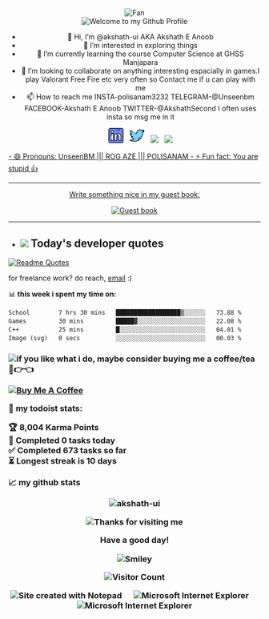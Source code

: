 <div align="center">
<img src="https://github.com/fnky/fnky/raw/fnky/img/fan-1.gif" alt="Fan" align="center">
</div>
<!-- "Hero" Header -->
<div align="center">
  <img src="https://github.com/BrunnerLivio/brunnerlivio/blob/master/images/welcome.png?raw=true" style="max-width: 100%;" alt="Welcome to my Github Profile" />



  
 - 👋 Hi, I’m @akshath-ui AKA Akshath E Anoob
- 👀 I’m interested in exploring things 
- 🌱 I’m currently learning the course Computer Science at GHSS Manjapara
- 💞️ I’m looking to collaborate on anything interesting espacially in games.I play Valorant Free Fire etc very often so Contact me if u can play with me
- 📫 How to reach me INSTA-polisanam3232 TELEGRAM-@Unseenbm FACEBOOK-Akshath E Anoob TWITTER-@AkshathSecond I often uses insta so msg me in it   <div align='center'>
  <p align='center'>
    <a href="https://www.linkedin.com/in/akshath-e-anoob-13568a323/"><img height="30" src="https://raw.githubusercontent.com/8bithemant/8bithemant/master/linkedin.png?raw=true"></a>&nbsp;&nbsp;
    <a href="https://x.com/AkshathSecond"><img height="30" src="https://raw.githubusercontent.com/8bithemant/8bithemant/master/twitter.png?raw=true"></a>&nbsp;&nbsp;
    <a href="mailto:akshatheanoob@gmail.com"><img height="30" src="https://th.bing.com/th/id/OIP.9sT4UWsRfFiy6vPydv3_-QHaHO?pid=ImgDet&rs=1"></a>&nbsp;&nbsp;
    <a href="https://www.instagram.com/polisanam3232/"><img height="30" src=https://www.edigitalagency.com.au/wp-content/uploads/Instagram-logo-PNG-small-size.png                                                   
  </p>
</div>
- 😄 Pronouns: UnseenBM  |||  ROG AZE  |||  POLISANAM
- ⚡ Fun fact: You are stupid 👍
<hr>

<div align="center">
<p>Write something nice in my guest book:</p>
<a href="https://github.com/akshath-ui/akshath-ui/issues"><img src="https://github.com/fnky/fnky/raw/fnky/img/guestbook.gif" alt="Guest book" align="center"></a>
</div>

<hr>

- <h2> <img src="https://emojis.slackmojis.com/emojis/images/1588315024/8823/hyperkitty.gif?1588315024" width="30" /> <strong>Today's developer quotes</strong>

[![Readme Quotes](https://quotes-github-readme.vercel.app/api?type=horizontal&theme=swift&border=true)](https://github.com/piyushsuthar/github-readme-quotes)

<!---
akshath-ui/akshath-ui is a ✨ special ✨ repository because its `README.md` (this file) appears on your GitHub profile.
You can click the Preview link to take a look at your changes.
--->
for freelance work? do reach, [email](mailto:akshatheanoob@gmail.com) :)

📊 **this week i spent my time on:**
<!--START_SECTION:waka-->

```txt
School        7 hrs 30 mins   ██████████████████▒░░░░░░   73.88 %
Games         30 mins         █████▓░░░░░░░░░░░░░░░░░░░   22.08 %
C++           25 mins         █░░░░░░░░░░░░░░░░░░░░░░░░   04.01 %
Image (svg)   0 secs          ░░░░░░░░░░░░░░░░░░░░░░░░░   00.03 %
```

<!--END_SECTION:waka-->

<h3> <img src="https://emojis.slackmojis.com/emojis/images/1621024394/39092/cat-roll.gif?1621024394" width="28" />if you like what i do, maybe consider buying me a coffee/tea 🥺👉👈

<a href="https://www.buymeacoffee.com/akshath" target="_blank"><img src="https://cdn.buymeacoffee.com/buttons/v2/default-red.png" alt="Buy Me A Coffee" width="150" ></a>

🚧 **my todoist stats:**
<!-- TODO-IST:START -->
🏆  8,004 Karma Points           
🌸  Completed 0 tasks today           
✅  Completed 673 tasks so far           
⏳  Longest streak is 10 days
<!-- TODO-IST:END -->


📈 my github stats

<p align="center"> <img src="https://github-readme-stats.vercel.app/api?username=akshath-ui&show_icons=true&theme=gotham" alt="akshath-ui" />

<!-- Footer -->

<div align="center">

<img height="120" alt="Thanks for visiting me" width="100%" src="https://raw.githubusercontent.com/BrunnerLivio/brunnerlivio/master/images/marquee.svg" />
<br />
<div align="center">
<p>Have a good day!</p>
<div>
<img src="https://github.com/fnky/fnky/raw/fnky/img/smile.gif" alt="Smiley" align="center">
</div>
</div>

![Visitor Count](https://profile-counter.glitch.me/brunnerlivio/count.svg)


<img src="https://raw.githubusercontent.com/BrunnerLivio/brunnerlivio/master/images/notepad.gif" alt="Site created with Notepad" height="30" />
<!-- "margin-right: whatever;" -->
<span>&nbsp;&nbsp;&nbsp;&nbsp;</span>  
<img src="https://raw.githubusercontent.com/BrunnerLivio/brunnerlivio/master/images/ie_logo.gif" alt="Microsoft Internet Explorer" />
<span>&nbsp;&nbsp;&nbsp;&nbsp;</span>  
<img src="https://raw.githubusercontent.com/BrunnerLivio/brunnerlivio/master/images/noframes.gif" alt="Microsoft Internet Explorer" />

</div>

